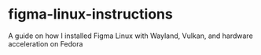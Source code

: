 # figma-linux-instructions
A guide on how I installed Figma Linux with Wayland, Vulkan, and hardware acceleration on Fedora
